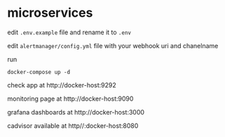 # microservices

edit `.env.example` file and rename it to `.env`

edit `alertmanager/config.yml` file with your webhook uri and chanelname

run
```
docker-compose up -d
```

check app at http://docker-host:9292

monitoring page at http://docker-host:9090

grafana dashboards at http://docker-host:3000

cadvisor available at http//:docker-host:8080
